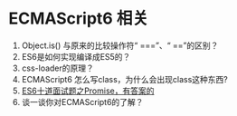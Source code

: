 # ECMAScript6 相关

1. Object.is() 与原来的比较操作符“ ===”、“ ==”的区别？
2. ES6是如何实现编译成ES5的？
3. css-loader的原理？
4. ECMAScript6 怎么写class，为什么会出现class这种东西?
5. [ES6十道面试题之Promise，有答案的](https://cloud.tencent.com/developer/article/1407125)
6. 谈一谈你对ECMAScript6的了解？